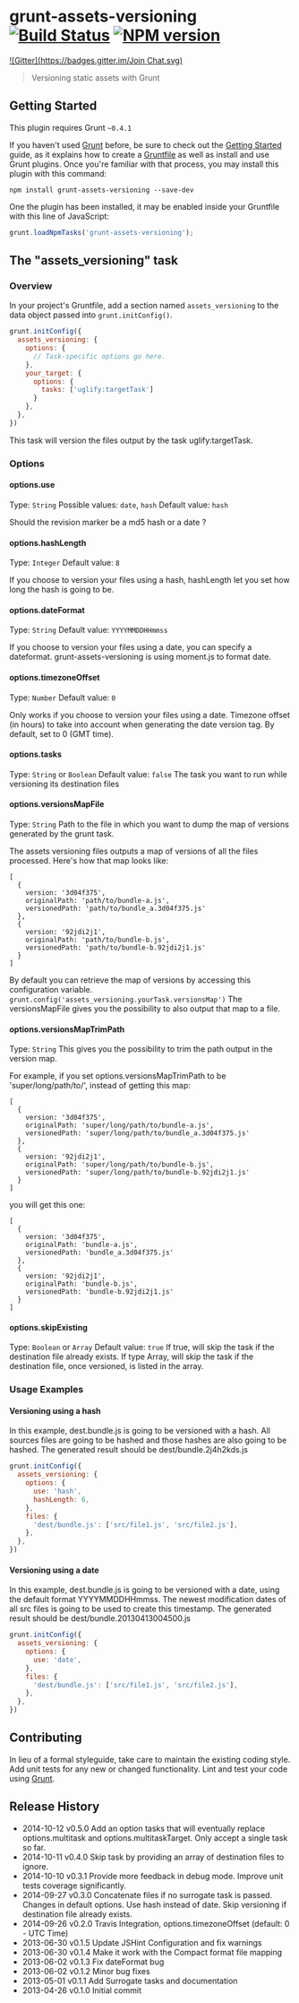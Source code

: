 # grunt-assets-versioning [![Build Status](https://travis-ci.org/theasta/grunt-assets-versioning.svg?branch=master)](https://travis-ci.org/theasta/grunt-assets-versioning) [![NPM version](https://badge.fury.io/js/grunt-assets-versioning.svg)](http://badge.fury.io/js/grunt-assets-versioning)
[![Gitter](https://badges.gitter.im/Join Chat.svg)](https://gitter.im/theasta/grunt-assets-versioning?utm_source=badge&utm_medium=badge&utm_campaign=pr-badge&utm_content=badge)

> Versioning static assets with Grunt

## Getting Started
This plugin requires Grunt `~0.4.1`

If you haven't used [Grunt](http://gruntjs.com/) before, be sure to check out the [Getting Started](http://gruntjs.com/getting-started) guide, as it explains how to create a [Gruntfile](http://gruntjs.com/sample-gruntfile) as well as install and use Grunt plugins. Once you're familiar with that process, you may install this plugin with this command:

```shell
npm install grunt-assets-versioning --save-dev
```

One the plugin has been installed, it may be enabled inside your Gruntfile with this line of JavaScript:

```js
grunt.loadNpmTasks('grunt-assets-versioning');
```

## The "assets_versioning" task

### Overview
In your project's Gruntfile, add a section named `assets_versioning` to the data object passed into `grunt.initConfig()`.

```js
grunt.initConfig({
  assets_versioning: {
    options: {
      // Task-specific options go here.
    },
    your_target: {
      options: {
        tasks: ['uglify:targetTask']
      }
    },
  },
})
```

This task will version the files output by the task uglify:targetTask.

### Options

#### options.use
Type: `String`
Possible values: `date`, `hash`
Default value: `hash`

Should the revision marker be a md5 hash or a date ?

#### options.hashLength
Type: `Integer`
Default value: `8`

If you choose to version your files using a hash, hashLength let you set how
long the hash is going to be.

#### options.dateFormat
Type: `String`
Default value: `YYYYMMDDHHmmss`


If you choose to version your files using a date, you can specify a
dateformat. grunt-assets-versioning is using moment.js to format date.

#### options.timezoneOffset
Type: `Number`
Default value: `0`

Only works if you choose to version your files using a date.
Timezone offset (in hours) to take into account when generating the date version tag. By default, set to 0 (GMT time).

#### options.tasks
Type: `String` or `Boolean`
Default value: `false`
The task you want to run while versioning its destination files

#### options.versionsMapFile
Type: `String`
Path to the file in which you want to dump the map of versions generated by the grunt task.

The assets versioning files outputs a map of versions of all the files processed. Here's how that map looks like:
```
[
  {
    version: '3d04f375',
    originalPath: 'path/to/bundle-a.js',
    versionedPath: 'path/to/bundle_a.3d04f375.js'
  },
  {
    version: '92jdi2j1',
    originalPath: 'path/to/bundle-b.js',
    versionedPath: 'path/to/bundle-b.92jdi2j1.js'
  }
]
```

By default you can retrieve the map of versions by accessing this configuration variable.
`grunt.config('assets_versioning.yourTask.versionsMap')`
The versionsMapFile gives you the possibility to also output that map to a file.


#### options.versionsMapTrimPath
Type: `String`
This gives you the possibility to trim the path output in the version map.

For example, if you set options.versionsMapTrimPath to be 'super/long/path/to/', instead of getting this map:

```
[
  {
    version: '3d04f375',
    originalPath: 'super/long/path/to/bundle-a.js',
    versionedPath: 'super/long/path/to/bundle_a.3d04f375.js'
  },
  {
    version: '92jdi2j1',
    originalPath: 'super/long/path/to/bundle-b.js',
    versionedPath: 'super/long/path/to/bundle-b.92jdi2j1.js'
  }
]
```

you will get this one:

```
[
  {
    version: '3d04f375',
    originalPath: 'bundle-a.js',
    versionedPath: 'bundle_a.3d04f375.js'
  },
  {
    version: '92jdi2j1',
    originalPath: 'bundle-b.js',
    versionedPath: 'bundle-b.92jdi2j1.js'
  }
]
```

#### options.skipExisting
Type: `Boolean` or `Array`
Default value: `true`
If true, will skip the task if the destination file already exists.
If type Array, will skip the task if the destination file, once versioned, is listed in the array.

### Usage Examples

#### Versioning using a hash
In this example, dest.bundle.js is going to be versioned with a hash. All sources files are going to be hashed and those hashes are also going to be hashed. The generated result should be
dest/bundle.2j4h2kds.js

```js
grunt.initConfig({
  assets_versioning: {
    options: {
      use: 'hash',
      hashLength: 6,
    },
    files: {
      'dest/bundle.js': ['src/file1.js', 'src/file2.js'],
    },
  },
})
```

#### Versioning using a date
In this example, dest.bundle.js is going to be versioned with a date, using
the default format YYYYMMDDHHmmss. The newest modification dates of all src files is
going to be used to create this timestamp. The generated result should be
dest/bundle.20130413004500.js

```js
grunt.initConfig({
  assets_versioning: {
    options: {
      use: 'date',
    },
    files: {
      'dest/bundle.js': ['src/file1.js', 'src/file2.js'],
    },
  },
})
```

## Contributing
In lieu of a formal styleguide, take care to maintain the existing coding style. Add unit tests for any new or changed functionality. Lint and test your code using [Grunt](http://gruntjs.com/).

## Release History

* 2014-10-12   v0.5.0   Add an option tasks that will eventually replace options.multitask and options.multitaskTarget. Only accept a single task so far.
* 2014-10-11   v0.4.0   Skip task by providing an array of destination files to ignore.
* 2014-10-10   v0.3.1   Provide more feedback in debug mode. Improve unit tests coverage significantly.
* 2014-09-27   v0.3.0   Concatenate files if no surrogate task is passed. Changes in default options. Use hash instead of date. Skip versioning if destination file already exists.
* 2014-09-26   v0.2.0   Travis Integration, options.timezoneOffset (default: 0 - UTC Time)
* 2013-06-30   v0.1.5   Update JSHint Configuration and fix warnings
* 2013-06-30   v0.1.4   Make it work with the Compact format file mapping
* 2013-06-02   v0.1.3   Fix dateFormat bug
* 2013-06-02   v0.1.2   Minor bug fixes
* 2013-05-01   v0.1.1   Add Surrogate tasks and documentation
* 2013-04-26   v0.1.0   Initial commit
